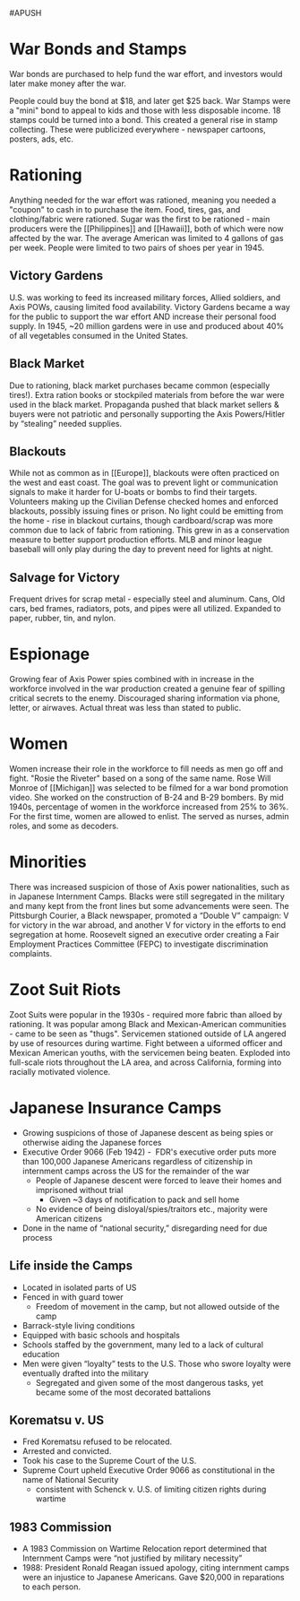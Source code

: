 #APUSH
# War Bonds and Stamps
War bonds are purchased to help fund the war effort, and investors would later make money after the war.

People could buy the bond at $18, and later get $25 back. War Stamps were a "mini" bond to appeal to kids and those with less disposable income. 18 stamps could be turned into a bond. This created a general rise in stamp collecting. These were publicized everywhere - newspaper cartoons, posters, ads, etc.
# Rationing
Anything needed for the war effort was rationed, meaning you needed a "coupon" to cash in to purchase the item. Food, tires, gas, and clothing/fabric were rationed. Sugar was the first to be rationed - main producers were the [[Philippines]] and [[Hawaii]], both of which were now affected by the war. The average American was limited to 4 gallons of gas per week. People were limited to two pairs of shoes per year in 1945.
## Victory Gardens
U.S. was working to feed its increased military forces, Allied soldiers, and Axis POWs, causing limited food availability. Victory Gardens became a way for the public to support the war effort AND increase their personal food supply. In 1945, ~20 million gardens were in use and produced about 40% of all vegetables consumed in the United States.
## Black Market
Due to rationing, black market purchases became common (especially tires!). Extra ration books or stockpiled materials from before the war were used in the black market. Propaganda pushed that black market sellers & buyers were not patriotic and personally supporting the Axis Powers/Hitler by “stealing” needed supplies.
## Blackouts
While not as common as in [[Europe]], blackouts were often practiced on the west and east coast. The goal was to prevent light or communication signals to make it harder for U-boats or bombs to find their targets. Volunteers making up the Civilian Defense checked homes and enforced blackouts, possibly issuing fines or prison. No light could be emitting from the home - rise in blackout curtains, though cardboard/scrap was more common due to lack of fabric from rationing. This grew in as a conservation measure to better support production efforts. MLB and minor league baseball will only play during the day to prevent need for lights at night.
## Salvage for Victory
Frequent drives for scrap metal - especially steel and aluminum. Cans, Old cars, bed frames, radiators, pots, and pipes were all utilized. Expanded to paper, rubber, tin, and nylon.
# Espionage
Growing fear of Axis Power spies combined with in increase in the workforce involved in the war production created a genuine fear of spilling critical secrets to the enemy. Discouraged sharing information via phone, letter, or airwaves. Actual threat was less than stated to public.
# Women
Women increase their role in the workforce to fill needs as men go off and fight. "Rosie the Riveter" based on a song of the same name. Rose Will Monroe of [[Michigan]] was selected to be filmed for a war bond promotion video. She worked on the construction of B-24 and B-29 bombers. By mid 1940s, percentage of women in the workforce increased from 25% to 36%. For the first time, women are allowed to enlist. The served as nurses, admin roles, and some as decoders.
# Minorities
There was increased suspicion of those of Axis power nationalities, such as in Japanese Internment Camps. Blacks were still segregated in the military and many kept from the front lines but some advancements were seen. The Pittsburgh Courier, a Black newspaper, promoted a “Double V” campaign: V for victory in the war abroad, and another V for victory in the efforts to end segregation at home. Roosevelt signed an executive order creating a Fair Employment Practices Committee (FEPC) to investigate discrimination complaints.
# Zoot Suit Riots
Zoot Suits were popular in the 1930s - required more fabric than alloed by rationing. It was popular among Black and Mexican-American communities - came to be seen as "thugs". Servicemen stationed outside of LA angered by use of resources during wartime. Fight between a uiformed officer and Mexican American youths, with the servicemen being beaten. Exploded into full-scale riots throughout the LA area, and across California, forming into racially motivated violence.
# Japanese Insurance Camps
- Growing suspicions of those of Japanese descent as being spies or otherwise aiding the Japanese forces
- Executive Order 9066 (Feb 1942) -  FDR's executive order puts more than 100,000 Japanese Americans regardless of citizenship in internment camps across the US for the remainder of the war 
	- People of Japanese descent were forced to leave their homes and imprisoned without trial 
		- Given ~3 days of notification to pack and sell home
	- No evidence of being disloyal/spies/traitors etc., majority were American citizens
- Done in the name of “national security,” disregarding need for due process
## Life inside the Camps
- Located in isolated parts of US
- Fenced in with guard tower
	- Freedom of movement in the camp, but not allowed outside of the camp
- Barrack-style living conditions
- Equipped with basic schools and hospitals 
- Schools staffed by the government, many led to a lack of cultural education
- Men were given “loyalty” tests to the U.S. Those who swore loyalty were eventually drafted into the military
	- Segregated and given some of the most dangerous tasks, yet became some of the most decorated battalions
## Korematsu v. US
- Fred Korematsu refused to be relocated.
- Arrested and convicted.
- Took his case to the Supreme Court of the U.S.
- Supreme Court upheld Executive Order 9066 as constitutional in the name of National Security
	- consistent with Schenck v. U.S. of limiting citizen rights during wartime
## 1983 Commission
- A 1983 Commission on Wartime Relocation report determined that Internment Camps were “not justified by military necessity”
- 1988: President Ronald Reagan issued apology, citing internment camps were an injustice to Japanese Americans. Gave $20,000 in reparations to each person.
